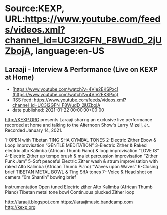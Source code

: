 # Source:KEXP, URL:https://www.youtube.com/feeds/videos.xml?channel_id=UC3I2GFN_F8WudD_2jUZbojA, language:en-US

## Laraaji - Interview & Performance (Live on KEXP at Home)
 - [https://www.youtube.com/watch?v=4VIe2EKSPxc](https://www.youtube.com/watch?v=4VIe2EKSPxc)
 - RSS feed: https://www.youtube.com/feeds/videos.xml?channel_id=UC3I2GFN_F8WudD_2jUZbojA
 - date published: 2021-01-22 00:00:00+00:00

http://KEXP.ORG presents Laraaji sharing an exclusive live performance recorded at home and talking to the Afternoon Show's Larry Mizell, Jr.. Recorded January 14, 2021.

1-OPEN with Tibetan TING SHA CYMBAL TONES
2-Electric Zither Ebow & Loop improvisation “GENTLE MEDITATION”
3-Electric Zither & Raked electric alto Kalimba (African Thumb Piano) & loop improvisation “LOVE IS”
4-Electric Zither up tempo brush & mallet percussion improvisation  “Zither Funk Jam”
5-Soft peaceful Electric Zither wash & strum improvisation with raked Alto Kalimba (African Thumb Piano) “Waves upon Waves”
6-Closing brief TIBETAN METAL BOWL & Ting SHA tones 
7- Voice & Head shot on camera “0m Shantih” bowing brief

Instrumentation
Open tuned Electric zither
Alto Kalimba (African Thumb Piano)
Tibetan metal tone bowl
Continuous plucked Zither loop

http://laraaji.blogspot.com
https://laraajimusic.bandcamp.com
http://kexp.org


